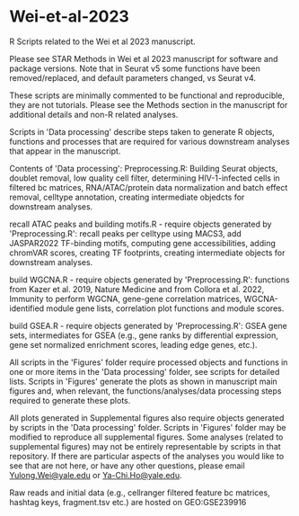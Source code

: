 # Wei-et-al-2023
R Scripts related to the Wei et al 2023 manuscript. 

Please see STAR Methods in Wei et al 2023 manuscript for software and package versions. Note that in Seurat v5 some functions have been removed/replaced, and default parameters changed, vs Seurat v4.

These scripts are minimally commented to be functional and reproducible, they are not tutorials. Please see the Methods section in the manuscript for additional details and non-R related analyses.

Scripts in 'Data processing' describe steps taken to generate R objects, functions and processes that are required for various downstream analyses that appear in the manuscript.

Contents of 'Data processing':
Preprocessing.R: Building Seurat objects, doublet removal, low quality cell filter, determining HIV-1-infected cells in filtered bc matrices, RNA/ATAC/protein data normalization and batch effect removal, celltype annotation, creating intermediate objedcts for downstream analyses.

recall ATAC peaks and building motifs.R - require objects generated by 'Preprocessing.R': recall peaks per celltype using MACS3, add JASPAR2022 TF-binding motifs, computing gene accessibilities, adding chromVAR scores, creating TF footprints, creating intermediate objects for downstream analyses.

build WGCNA.R - require objects generated by 'Preprocessing.R': functions from Kazer et al. 2019, Nature Medicine and from Collora et al. 2022, Immunity to perform WGCNA, gene-gene correlation matrices, WGCNA-identified module gene lists, correlation plot functions and module scores.

build GSEA.R - require objects generated by 'Preprocessing.R': GSEA gene sets, intermediates for GSEA (e.g., gene ranks by differential expression, gene set normalized enrichment scores, leading edge genes, etc.).

All scripts in the 'Figures' folder require processed objects and functions in one or more items in the 'Data processing' folder, see scripts for detailed lists.
Scripts in 'Figures' generate the plots as shown in manuscript main figures and, when relevant, the functions/analyses/data processing steps required to generate these plots.

All plots generated in Supplemental figures also require objects generated by scripts in the 'Data processing' folder. Scripts in 'Figures' folder may be modified to reproduce all supplemental figures. Some analyses (related to supplemental figures) may not be entirely representable by scripts in that repository. If there are particular aspects of the analyses you would like to see that are not here, or have any other questions, please email Yulong.Wei@yale.edu or Ya-Chi.Ho@yale.edu.

Raw reads and initial data (e.g., cellranger filtered feature bc matrices, hashtag keys, fragment.tsv etc.) are hosted on GEO:GSE239916


